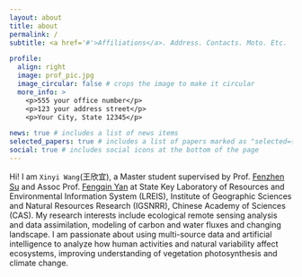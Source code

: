 ```yaml
---
layout: about
title: about
permalink: /
subtitle: <a href='#'>Affiliations</a>. Address. Contacts. Moto. Etc.

profile:
  align: right
  image: prof_pic.jpg
  image_circular: false # crops the image to make it circular
  more_info: >
    <p>555 your office number</p>
    <p>123 your address street</p>
    <p>Your City, State 12345</p>

news: true # includes a list of news items
selected_papers: true # includes a list of papers marked as "selected={true}"
social: true # includes social icons at the bottom of the page
---
```


Hi! I am `Xinyi Wang`(王欣宜), a Master student supervised by Prof. [Fenzhen Su](http://www.lreis.ac.cn/kyry/yjy/201609/t20160909_347825.html) and Assoc Prof. [Fengqin Yan](http://www.lreis.ac.cn/kyry/fyjy/201909/t20190925_517617.html) at State Key Laboratory of Resources and Environmental Information System (LREIS), Institute of Geographic Sciences and Natural Resources Research (IGSNRR), Chinese Academy of Sciences (CAS). My research interests include ecological remote sensing analysis and data assimilation, modeling of carbon and water fluxes and changing landscape.
I am passionate about using multi-source data and artificial intelligence to analyze how human activities and natural variability affect ecosystems, improving understanding of vegetation photosynthesis and climate change.
